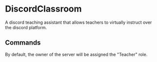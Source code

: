 # DiscordClassroom
A discord teaching assistant that allows teachers to virtually instruct over the discord platform.

## Commands
 By default, the owner of the server will be assigned the "Teacher" role.
 



